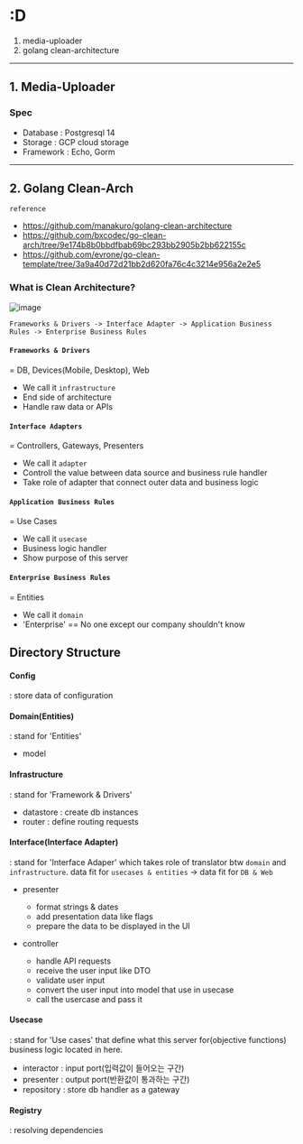 # :D

1. media-uploader
2. golang clean-architecture

---

## 1. Media-Uploader

### Spec

- Database : Postgresql 14
- Storage : GCP cloud storage
- Framework : Echo, Gorm

---

## 2. Golang Clean-Arch

`reference`

- https://github.com/manakuro/golang-clean-architecture
- https://github.com/bxcodec/go-clean-arch/tree/9e174b8b0bbdfbab69bc293bb2905b2bb622155c
- https://github.com/evrone/go-clean-template/tree/3a9a40d72d21bb2d620fa76c4c3214e956a2e2e5

### What is Clean Architecture?

<!-- Clean Architecture image -->

![image](https://user-images.githubusercontent.com/37768791/175006980-11eda9ba-c36f-4d6e-86db-00e1f4044ab6.png)

```
Frameworks & Drivers -> Interface Adapter -> Application Business Rules -> Enterprise Business Rules
```

#### `Frameworks & Drivers`

= DB, Devices(Mobile, Desktop), Web

- We call it `infrastructure`
- End side of architecture
- Handle raw data or APIs

#### `Interface Adapters`

= Controllers, Gateways, Presenters

- We call it `adapter`
- Controll the value between data source and business rule handler
- Take role of adapter that connect outer data and business logic

#### `Application Business Rules`

= Use Cases

- We call it `usecase`
- Business logic handler
- Show purpose of this server

#### `Enterprise Business Rules`

= Entities

- We call it `domain`
- 'Enterprise' == No one except our company shouldn't know

## Directory Structure

#### Config

: store data of configuration

#### Domain(Entities)

: stand for 'Entities'

- model

#### Infrastructure

: stand for 'Framework & Drivers'

- datastore
  : create db instances
- router
  : define routing requests

#### Interface(Interface Adapter)

: stand for 'Interface Adaper' which takes role of translator btw `domain` and `infrastructure`. data fit for `usecases & entities` -> data fit for `DB & Web`

<!-- - repository
  : store db handler as a gateway -->

- presenter

  - format strings & dates
  - add presentation data like flags
  - prepare the data to be displayed in the UI

- controller

  - handle API requests
  - receive the user input like DTO
  - validate user input
  - convert the user input into model that use in usecase
  - call the usercase and pass it

#### Usecase

: stand for 'Use cases' that define what this server for(objective functions)
business logic located in here.

- interactor
  : input port(입력값이 들어오는 구간)
- presenter
  : output port(반환값이 통과하는 구간)
- repository
  : store db handler as a gateway

#### Registry

: resolving dependencies
